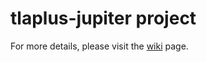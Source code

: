 # tlaplus-jupiter project

For more details, please visit the [wiki](https://github.com/hengxin/jupiter-refinement-project/wiki) page.
